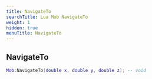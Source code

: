 ```yaml
---
title: NavigateTo
searchTitle: Lua Mob NavigateTo
weight: 1
hidden: true
menuTitle: NavigateTo
---
```

## NavigateTo
```lua
Mob:NavigateTo(double x, double y, double z); -- void
```